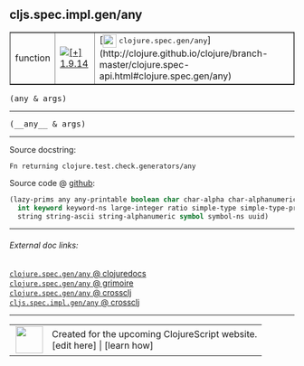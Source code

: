 ## cljs.spec.impl.gen/any



 <table border="1">
<tr>
<td>function</td>
<td><a href="https://github.com/cljsinfo/cljs-api-docs/tree/1.9.14"><img valign="middle" alt="[+] 1.9.14" title="Added in 1.9.14" src="https://img.shields.io/badge/+-1.9.14-lightgrey.svg"></a> </td>
<td>
[<img height="24px" valign="middle" src="http://i.imgur.com/1GjPKvB.png"> <samp>clojure.spec.gen/any</samp>](http://clojure.github.io/clojure/branch-master/clojure.spec-api.html#clojure.spec.gen/any)
</td>
</tr>
</table>

<samp>(any & args)</samp><br>

---

 <samp>
(__any__ & args)<br>
</samp>

---





Source docstring:

```
Fn returning clojure.test.check.generators/any
```


Source code @ [github]():

```clj
(lazy-prims any any-printable boolean char char-alpha char-alphanumeric char-ascii double
  int keyword keyword-ns large-integer ratio simple-type simple-type-printable
  string string-ascii string-alphanumeric symbol symbol-ns uuid)
```

<!--
Repo - tag - source tree - lines:

 <pre>

</pre>

-->

---



###### External doc links:

[`clojure.spec.gen/any` @ clojuredocs](http://clojuredocs.org/clojure.spec.gen/any)<br>
[`clojure.spec.gen/any` @ grimoire](http://conj.io/store/v1/org.clojure/clojure/1.7.0-beta3/clj/clojure.spec.gen/any/)<br>
[`clojure.spec.gen/any` @ crossclj](http://crossclj.info/fun/clojure.spec.gen/any.html)<br>
[`cljs.spec.impl.gen/any` @ crossclj](http://crossclj.info/fun/cljs.spec.impl.gen.cljs/any.html)<br>

---

 <table>
<tr><td>
<img valign="middle" align="right" width="48px" src="http://i.imgur.com/Hi20huC.png">
</td><td>
Created for the upcoming ClojureScript website.<br>
[edit here] | [learn how]
</td></tr></table>

[edit here]:https://github.com/cljsinfo/cljs-api-docs/blob/master/cljsdoc/cljs.spec.impl.gen/any.cljsdoc
[learn how]:https://github.com/cljsinfo/cljs-api-docs/wiki/cljsdoc-files

<!--

This information was too distracting to show to readers, but I'll leave it
commented here since it is helpful to:

- pretty-print the data used to generate this document
- and show how to retrieve that data



The API data for this symbol:

```clj
{:ns "cljs.spec.impl.gen",
 :name "any",
 :signature ["[& args]"],
 :name-encode "any",
 :history [["+" "1.9.14"]],
 :type "function",
 :clj-equiv {:full-name "clojure.spec.gen/any",
             :url "http://clojure.github.io/clojure/branch-master/clojure.spec-api.html#clojure.spec.gen/any"},
 :full-name-encode "cljs.spec.impl.gen/any",
 :source {:code "(lazy-prims any any-printable boolean char char-alpha char-alphanumeric char-ascii double\n  int keyword keyword-ns large-integer ratio simple-type simple-type-printable\n  string string-ascii string-alphanumeric symbol symbol-ns uuid)",
          :title "Source code",
          :repo "clojurescript",
          :tag "r1.9.36",
          :filename "src/main/cljs/cljs/spec/impl/gen.cljs",
          :lines [72 74],
          :url "https://github.com/clojure/clojurescript/blob/r1.9.36/src/main/cljs/cljs/spec/impl/gen.cljs#L72-L74"},
 :usage ["(any & args)"],
 :full-name "cljs.spec.impl.gen/any",
 :docstring "Fn returning clojure.test.check.generators/any",
 :cljsdoc-url "https://github.com/cljsinfo/cljs-api-docs/blob/master/cljsdoc/cljs.spec.impl.gen/any.cljsdoc"}

```

Retrieve the API data for this symbol:

```clj
;; from Clojure REPL
(require '[clojure.edn :as edn])
(-> (slurp "https://raw.githubusercontent.com/cljsinfo/cljs-api-docs/catalog/cljs-api.edn")
    (edn/read-string)
    (get-in [:symbols "cljs.spec.impl.gen/any"]))
```

-->

